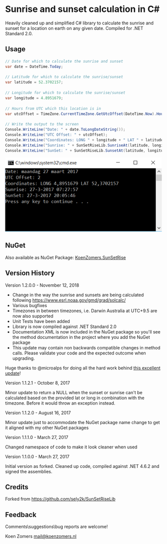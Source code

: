 # Sunrise and sunset calculation in C#

Heavily cleaned up and simplified C# library to calculate the sunrise and sunset for a location on earth on any given date. Compiled for .NET Standard 2.0.

## Usage

```C#
// Date for which to calculate the sunrise and sunset
var date = DateTime.Today;

// Latitude for which to calculate the sunrise/sunset
var latitude = 52.3702157;

// Longitude for which to calculate the sunrise/sunset
var longitude = 4.8951679;
            
// Hours from UTC which this location is in
var utcOffset = TimeZone.CurrentTimeZone.GetUtcOffset(DateTime.Now).Hours;

// Write the output to the screen
Console.WriteLine("Date: " + date.ToLongDateString());
Console.WriteLine("UTC Offset: " + utcOffset);
Console.WriteLine("Coordinates: LONG " + longitude + " LAT " + latitude);
Console.WriteLine("Sunrise: " + SunSetRiseLib.SunriseAt(latitude, longitude, date, utcOffset));
Console.WriteLine("SunSet: " + SunSetRiseLib.SunsetAt(latitude, longitude, date, utcOffset));
```

![Sample output](./SampleOutput.png)

## NuGet

Also available as NuGet Package: [KoenZomers.SunSetRise](https://www.nuget.org/packages/KoenZomers.SunSetRise)

## Version History

Version 1.2.0.0 - November 12, 2018

- Change in the way the sunrise and sunsets are being calculated following https://www.esrl.noaa.gov/gmd/grad/solcalc/
- Various bugfixes
- Timezones in between timezones, i.e. Darwin Australia at UTC+9.5 are now also supported
- Unit Tests have been added
- Library is now compiled against .NET Standard 2.0
- Documentation XML is now included in the NuGet package so you'll see the method documentation in the project where you add the NuGet package
- This update may contain non backwards compatible changes in method calls. Please validate your code and the expected outcome when upgrading.

Huge thanks to @microalps for doing all the hard work behind [this excellent update](https://github.com/KoenZomers/SunSetRiseLib/pull/1)!

Version 1.1.2.1 - October 8, 2017

Minor update to return a NULL when the sunset or sunrise can't be calculated based on the provided lat or long in combination with the timezone. Before it would throw an exception instead.

Version 1.1.2.0 - August 16, 2017

Minor update just to accommodate the NuGet package name change to get it aligned with my other NuGet packages

Version 1.1.1.0 - March 27, 2017

Changed namespace of code to make it look cleaner when used

Version 1.1.0.0 - March 27, 2017

Initial version as forked. Cleaned up code, compiled against .NET 4.6.2 and signed the assemblies.

## Credits

Forked from https://github.com/sely2k/SunSetRiseLib

## Feedback

Comments\suggestions\bug reports are welcome!

Koen Zomers
mail@koenzomers.nl
